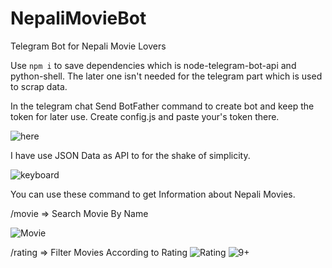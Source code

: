 # NepaliMovieBot
Telegram Bot for Nepali Movie Lovers

Use `npm i` to save dependencies which is node-telegram-bot-api and python-shell. The later one isn't needed for the telegram part which is used
to scrap data.

In the telegram chat Send BotFather command to create bot and keep the token for later use. Create config.js and paste your's token there.

![here](http://i67.tinypic.com/2ltj9ci.png)

I have use JSON Data as API to for the shake of simplicity. 

![keyboard](http://i63.tinypic.com/2zohz4h.png)

You can use these command to get Information about Nepali Movies.

/movie => Search Movie By Name

![Movie](http://i64.tinypic.com/2kq3k1.png)

/rating => Filter Movies According to Rating
![Rating](http://i65.tinypic.com/2vblx4w.png)
![9+](http://i68.tinypic.com/1zno2ub.png)
